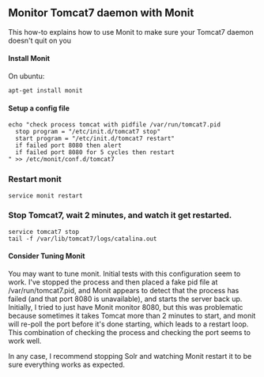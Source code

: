 ## Monitor Tomcat7 daemon with Monit

This how-to explains how to use Monit to make sure your Tomcat7 daemon doesn't quit on you

#### Install Monit

On ubuntu:

```
apt-get install monit
```

#### Setup a config file

```
echo "check process tomcat with pidfile /var/run/tomcat7.pid
  stop program = "/etc/init.d/tomcat7 stop"
  start program = "/etc/init.d/tomcat7 restart"
  if failed port 8080 then alert
  if failed port 8080 for 5 cycles then restart
" >> /etc/monit/conf.d/tomcat7
```
### Restart monit

```
service monit restart
```

### Stop Tomcat7, wait 2 minutes, and watch it get restarted.

```
service tomcat7 stop
tail -f /var/lib/tomcat7/logs/catalina.out
```

#### Consider Tuning Monit

You may want to tune monit. Initial tests with this configuration seem to work. I've stopped the process and then placed a fake pid file at /var/run/tomcat7.pid, and Monit appears to detect that the process has failed (and that port 8080 is unavailable), and starts the server back up. Initially, I tried to just have Monit monitor 8080, but this was problematic because sometimes it takes Tomcat more than 2 minutes to start, and monit will re-poll the port before it's done starting, which leads to a restart loop. This combination of checking the process and checking the port seems to work well.

In any case, I recommend stopping Solr and watching Monit restart it to be sure everything works as expected.
